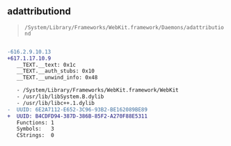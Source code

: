## adattributiond

> `/System/Library/Frameworks/WebKit.framework/Daemons/adattributiond`

```diff

-616.2.9.10.13
+617.1.17.10.9
   __TEXT.__text: 0x1c
   __TEXT.__auth_stubs: 0x10
   __TEXT.__unwind_info: 0x48

   - /System/Library/Frameworks/WebKit.framework/WebKit
   - /usr/lib/libSystem.B.dylib
   - /usr/lib/libc++.1.dylib
-  UUID: 6E2A7112-E652-3C96-93B2-BE162089BE89
+  UUID: B4CDFD94-387D-386B-85F2-A270F88E5311
   Functions: 1
   Symbols:   3
   CStrings:  0

```
